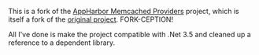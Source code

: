 This is a fork of the [AppHarbor Memcached Providers]( https://github.com/friism/Memcached-Providers) project, which is itself a fork of the [original project](http://memcachedproviders.codeplex.com/).  FORK-CEPTION!

All I've done is make the project compatible with .Net 3.5 and cleaned up a reference to a dependent library.